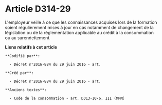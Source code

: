 # Article D314-29

L'employeur veille à ce que les connaissances acquises lors de la formation soient régulièrement mises à jour en cas
notamment de changement de la législation ou de la réglementation applicable au crédit à la consommation ou au
surendettement.

**Liens relatifs à cet article**

	**Codifié par**:

	  - Décret n°2016-884 du 29 juin 2016 - art.

	**Créé par**:

	  - Décret n°2016-884 du 29 juin 2016 - art.

	**Anciens textes**:

	  - Code de la consommation - art. D313-10-6, III (MMN)
